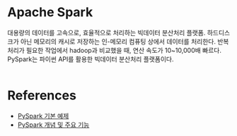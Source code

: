 # Apache Spark
대용량의 데이터를 고속으로, 효율적으로 처리하는 빅데이터 분산처리 플랫폼. 하드디스크가 아닌 메모리의 캐시로 저장하는 인-메모리 컴퓨팅 상에서 데이터를 처리한다. 반복 처리가 필요한 작업에서 hadoop과 비교했을 때, 연산 속도가 10~10,000배 빠르다.
<br/>PySpark는 파이썬 API를 활용한 빅데이터 분산처리 플랫폼이다.
<br/><br/>
# References
* [PySpark 기본 예제](https://dslyh01.tistory.com/5)
* [PySpark 개념 및 주요 기능](https://heytech.tistory.com/304)
